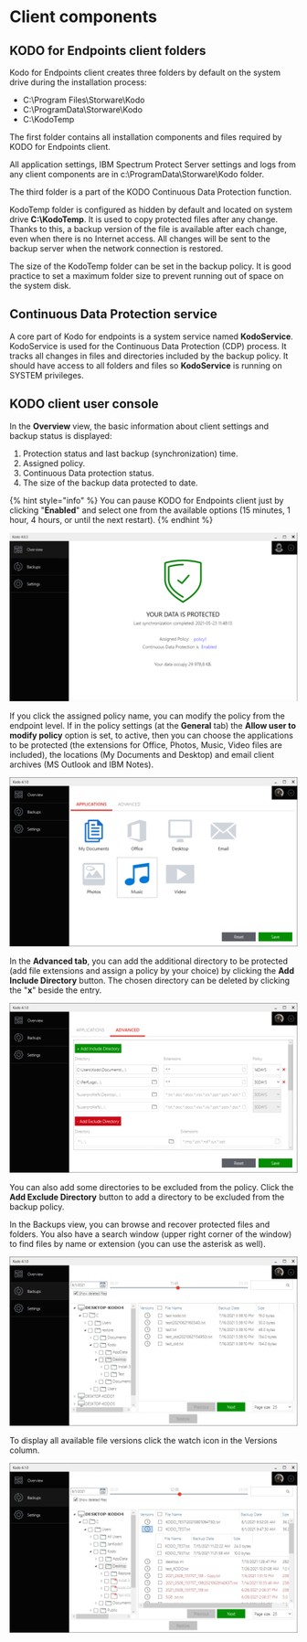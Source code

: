 # Client components

## KODO for Endpoints client folders

Kodo for Endpoints client creates three folders by default on the system drive during the installation process:

* C:\Program Files\Storware\Kodo
* C:\ProgramData\Storware\Kodo
* C:\KodoTemp

The first folder contains all installation components and files required by KODO for Endpoints client.

All application settings, IBM Spectrum Protect Server settings and logs from any client components are in c:\ProgramData\Storware\Kodo folder.

The third folder is a part of the KODO Continuous Data Protection function.

KodoTemp folder is configured as hidden by default and located on system drive **C:\KodoTemp**. It is used to copy protected files after any change. Thanks to this, a backup version of the file is available after each change, even when there is no Internet access. All changes will be sent to the backup server when the network connection is restored.

The size of the KodoTemp folder can be set in the backup policy. It is good practice to set a maximum folder size to prevent running out of space on the system disk.

## Continuous Data Protection service

A core part of Kodo for endpoints is a system service named **KodoService**. KodoService is used for the Continuous Data Protection \(CDP\) process. It tracks all changes in files and directories included by the backup policy. It should have access to all folders and files so **KodoService** is running on SYSTEM privileges.

## KODO client user console

In the **Overview** view, the basic information about client settings and backup status is displayed:

1. Protection status and last backup \(synchronization\) time.
2. Assigned policy.
3. Continuous Data protection status.
4. The size of the backup data protected to date.

{% hint style="info" %}
You can pause KODO for Endpoints client just by clicking "**Enabled**" and select one from the available options \(15 minutes, 1 hour, 4 hours, or until the next restart\).
{% endhint %}

![](../../.gitbook/assets/clientoverwiew.PNG)

If you click the assigned policy name, you can modify the policy from the endpoint level. If in the policy settings \(at the **General** tab\) the **Allow user to modify policy** option is set, to active, then you can choose the applications to be protected \(the extensions for Office, Photos, Music, Video files are included\), the locations \(My Documents and Desktop\) and email client archives \(MS Outlook and IBM Notes\).

![](../../.gitbook/assets/image%20%28110%29.png)

In the **Advanced tab**, you can add the additional directory to be protected \(add file extensions and assign a policy by your choice\) by clicking the **Add Include Directory** button. The chosen directory can be deleted by clicking the "**x**" beside the entry.

![](../../.gitbook/assets/image%20%2899%29.png)

You can also add some directories to be excluded from the policy. Click the **Add Exclude Directory** button to add a directory to be excluded from the backup policy.

In the Backups view, you can browse and recover protected files and folders. You also have a search window \(upper right corner of the window\) to find files by name or extension \(you can use the asterisk as well\).

![](../../.gitbook/assets/image%20%28101%29.png)

To display all available file versions click the watch icon in the Versions column.

![](../../.gitbook/assets/image%20%28100%29.png)





